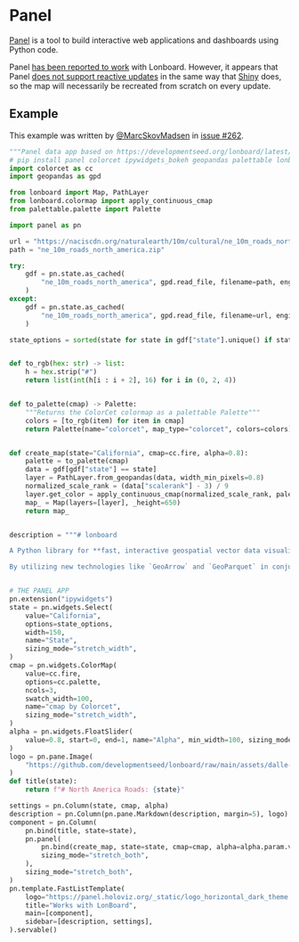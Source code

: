 # Panel

[Panel](https://panel.holoviz.org/) is a tool to build interactive web applications and dashboards using Python code.

Panel [has been reported to work](https://github.com/developmentseed/lonboard/issues/262) with Lonboard. However, it appears that Panel [does not support reactive updates](https://github.com/holoviz/panel/issues/5921) in the same way that [Shiny](./shiny) does, so the map will necessarily be recreated from scratch on every update.

## Example

This example was written by [@MarcSkovMadsen](https://github.com/MarcSkovMadsen) in [issue #262](https://github.com/developmentseed/lonboard/issues/262).

```py
"""Panel data app based on https://developmentseed.org/lonboard/latest/examples/north-america-roads/"""
# pip install panel colorcet ipywidgets_bokeh geopandas palettable lonboard
import colorcet as cc
import geopandas as gpd

from lonboard import Map, PathLayer
from lonboard.colormap import apply_continuous_cmap
from palettable.palette import Palette

import panel as pn

url = "https://naciscdn.org/naturalearth/10m/cultural/ne_10m_roads_north_america.zip"
path = "ne_10m_roads_north_america.zip"

try:
    gdf = pn.state.as_cached(
        "ne_10m_roads_north_america", gpd.read_file, filename=path, engine="pyogrio"
    )
except:
    gdf = pn.state.as_cached(
        "ne_10m_roads_north_america", gpd.read_file, filename=url, engine="pyogrio"
    )

state_options = sorted(state for state in gdf["state"].unique() if state)


def to_rgb(hex: str) -> list:
    h = hex.strip("#")
    return list(int(h[i : i + 2], 16) for i in (0, 2, 4))


def to_palette(cmap) -> Palette:
    """Returns the ColorCet colormap as a palettable Palette"""
    colors = [to_rgb(item) for item in cmap]
    return Palette(name="colorcet", map_type="colorcet", colors=colors)


def create_map(state="California", cmap=cc.fire, alpha=0.8):
    palette = to_palette(cmap)
    data = gdf[gdf["state"] == state]
    layer = PathLayer.from_geopandas(data, width_min_pixels=0.8)
    normalized_scale_rank = (data["scalerank"] - 3) / 9
    layer.get_color = apply_continuous_cmap(normalized_scale_rank, palette, alpha=alpha)
    map_ = Map(layers=[layer], _height=650)
    return map_


description = """# lonboard

A Python library for **fast, interactive geospatial vector data visualization** in Jupyter (and Panel).

By utilizing new technologies like `GeoArrow` and `GeoParquet` in conjunction with GPU-based map rendering, lonboard aims to enable visualizing large geospatial datasets interactively through a simple interface."""


# THE PANEL APP
pn.extension("ipywidgets")
state = pn.widgets.Select(
    value="California",
    options=state_options,
    width=150,
    name="State",
    sizing_mode="stretch_width",
)
cmap = pn.widgets.ColorMap(
    value=cc.fire,
    options=cc.palette,
    ncols=3,
    swatch_width=100,
    name="cmap by Colorcet",
    sizing_mode="stretch_width",
)
alpha = pn.widgets.FloatSlider(
    value=0.8, start=0, end=1, name="Alpha", min_width=100, sizing_mode="stretch_width"
)
logo = pn.pane.Image(
    "https://github.com/developmentseed/lonboard/raw/main/assets/dalle-lonboard.jpg"
)
def title(state):
    return f"# North America Roads: {state}"

settings = pn.Column(state, cmap, alpha)
description = pn.Column(pn.pane.Markdown(description, margin=5), logo)
component = pn.Column(
    pn.bind(title, state=state),
    pn.panel(
        pn.bind(create_map, state=state, cmap=cmap, alpha=alpha.param.value_throttled),
        sizing_mode="stretch_both",
    ),
    sizing_mode="stretch_both",
)
pn.template.FastListTemplate(
    logo="https://panel.holoviz.org/_static/logo_horizontal_dark_theme.png",
    title="Works with LonBoard",
    main=[component],
    sidebar=[description, settings],
).servable()
```
